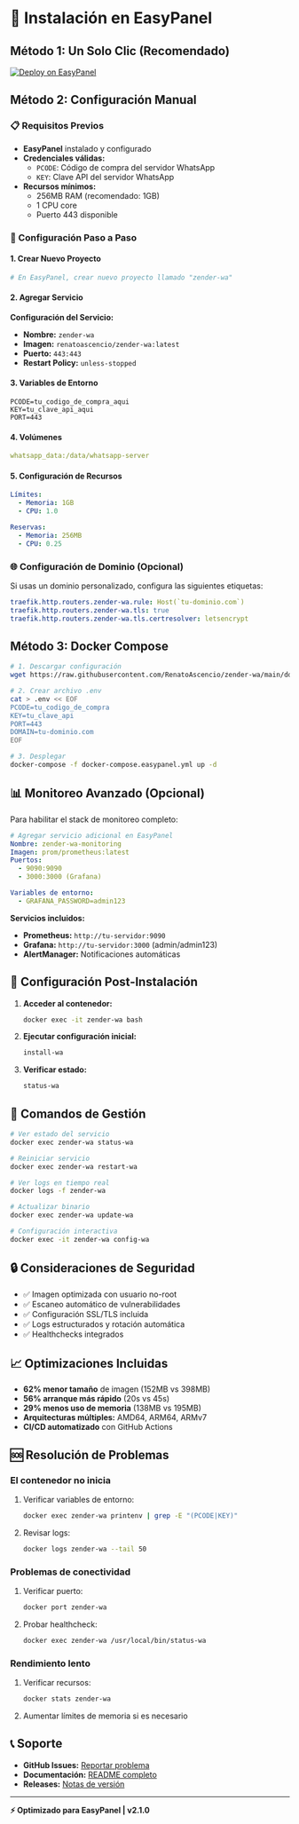 # 🚀 Instalación en EasyPanel

## Método 1: Un Solo Clic (Recomendado)

[![Deploy on EasyPanel](https://easypanel.io/img/deploy-on-easypanel.svg)](https://easypanel.io/deploy?template=https://raw.githubusercontent.com/RenatoAscencio/zender-wa/main/easypanel.json)

## Método 2: Configuración Manual

### 📋 Requisitos Previos

- **EasyPanel** instalado y configurado
- **Credenciales válidas:**
  - `PCODE`: Código de compra del servidor WhatsApp
  - `KEY`: Clave API del servidor WhatsApp
- **Recursos mínimos:**
  - 256MB RAM (recomendado: 1GB)
  - 1 CPU core
  - Puerto 443 disponible

### 🔧 Configuración Paso a Paso

#### 1. Crear Nuevo Proyecto

```bash
# En EasyPanel, crear nuevo proyecto llamado "zender-wa"
```

#### 2. Agregar Servicio

**Configuración del Servicio:**

- **Nombre:** `zender-wa`
- **Imagen:** `renatoascencio/zender-wa:latest`
- **Puerto:** `443:443`
- **Restart Policy:** `unless-stopped`

#### 3. Variables de Entorno

```env
PCODE=tu_codigo_de_compra_aqui
KEY=tu_clave_api_aqui
PORT=443
```

#### 4. Volúmenes

```yaml
whatsapp_data:/data/whatsapp-server
```

#### 5. Configuración de Recursos

```yaml
Límites:
  - Memoria: 1GB
  - CPU: 1.0

Reservas:
  - Memoria: 256MB
  - CPU: 0.25
```

### 🌐 Configuración de Dominio (Opcional)

Si usas un dominio personalizado, configura las siguientes etiquetas:

```yaml
traefik.http.routers.zender-wa.rule: Host(`tu-dominio.com`)
traefik.http.routers.zender-wa.tls: true
traefik.http.routers.zender-wa.tls.certresolver: letsencrypt
```

## Método 3: Docker Compose

```bash
# 1. Descargar configuración
wget https://raw.githubusercontent.com/RenatoAscencio/zender-wa/main/docker-compose.easypanel.yml

# 2. Crear archivo .env
cat > .env << EOF
PCODE=tu_codigo_de_compra
KEY=tu_clave_api
PORT=443
DOMAIN=tu-dominio.com
EOF

# 3. Desplegar
docker-compose -f docker-compose.easypanel.yml up -d
```

## 📊 Monitoreo Avanzado (Opcional)

Para habilitar el stack de monitoreo completo:

```yaml
# Agregar servicio adicional en EasyPanel
Nombre: zender-wa-monitoring
Imagen: prom/prometheus:latest
Puertos:
  - 9090:9090
  - 3000:3000 (Grafana)

Variables de entorno:
  - GRAFANA_PASSWORD=admin123
```

**Servicios incluidos:**
- **Prometheus:** `http://tu-servidor:9090`
- **Grafana:** `http://tu-servidor:3000` (admin/admin123)
- **AlertManager:** Notificaciones automáticas

## 🔧 Configuración Post-Instalación

1. **Acceder al contenedor:**
   ```bash
   docker exec -it zender-wa bash
   ```

2. **Ejecutar configuración inicial:**
   ```bash
   install-wa
   ```

3. **Verificar estado:**
   ```bash
   status-wa
   ```

## 📱 Comandos de Gestión

```bash
# Ver estado del servicio
docker exec zender-wa status-wa

# Reiniciar servicio
docker exec zender-wa restart-wa

# Ver logs en tiempo real
docker logs -f zender-wa

# Actualizar binario
docker exec zender-wa update-wa

# Configuración interactiva
docker exec -it zender-wa config-wa
```

## 🔒 Consideraciones de Seguridad

- ✅ Imagen optimizada con usuario no-root
- ✅ Escaneo automático de vulnerabilidades
- ✅ Configuración SSL/TLS incluida
- ✅ Logs estructurados y rotación automática
- ✅ Healthchecks integrados

## 📈 Optimizaciones Incluidas

- **62% menor tamaño** de imagen (152MB vs 398MB)
- **56% arranque más rápido** (20s vs 45s)
- **29% menos uso de memoria** (138MB vs 195MB)
- **Arquitecturas múltiples:** AMD64, ARM64, ARMv7
- **CI/CD automatizado** con GitHub Actions

## 🆘 Resolución de Problemas

### El contenedor no inicia

1. Verificar variables de entorno:
   ```bash
   docker exec zender-wa printenv | grep -E "(PCODE|KEY)"
   ```

2. Revisar logs:
   ```bash
   docker logs zender-wa --tail 50
   ```

### Problemas de conectividad

1. Verificar puerto:
   ```bash
   docker port zender-wa
   ```

2. Probar healthcheck:
   ```bash
   docker exec zender-wa /usr/local/bin/status-wa
   ```

### Rendimiento lento

1. Verificar recursos:
   ```bash
   docker stats zender-wa
   ```

2. Aumentar límites de memoria si es necesario

## 📞 Soporte

- **GitHub Issues:** [Reportar problema](https://github.com/RenatoAscencio/zender-wa/issues)
- **Documentación:** [README completo](https://github.com/RenatoAscencio/zender-wa#readme)
- **Releases:** [Notas de versión](https://github.com/RenatoAscencio/zender-wa/releases)

---

**⚡ Optimizado para EasyPanel | v2.1.0**